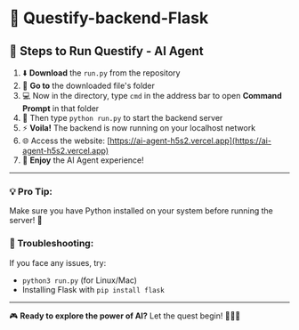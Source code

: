 # 🚀 Questify-backend-Flask

## 🌟 Steps to Run Questify - AI Agent 

1. ⬇️ **Download** the `run.py` from the repository
2. 📂 **Go to** the downloaded file's folder
3. 💻 Now in the directory, type `cmd` in the address bar to open **Command Prompt** in that folder
4. 🐍 Then type `python run.py` to start the backend server
5. ⚡ **Voila!** The backend is now running on your localhost network
6. 🌐 Access the website: [https://ai-agent-h5s2.vercel.app](https://ai-agent-h5s2.vercel.app)
7. 🎉 **Enjoy** the AI Agent experience!

---

### 💡 Pro Tip:
Make sure you have Python installed on your system before running the server! 🐍

### 🔧 Troubleshooting:
If you face any issues, try:
- `python3 run.py` (for Linux/Mac)
- Installing Flask with `pip install flask`

---

🎮 **Ready to explore the power of AI?** Let the quest begin! 🧙‍♂️✨
